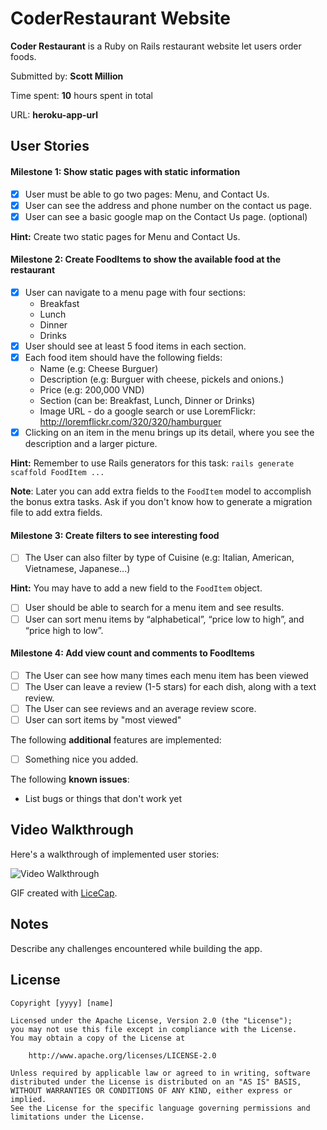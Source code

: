 # CoderRestaurant Website

**Coder Restaurant** is a Ruby on Rails restaurant website let users order foods.

Submitted by: **Scott Million**

Time spent: **10** hours spent in total

URL: **heroku-app-url**

## User Stories

#### Milestone 1: Show static pages with static information

* [X] User must be able to go two pages: Menu, and Contact Us.
* [X] User can see the address and phone number on the contact us page.
* [X] User can see a basic google map on the Contact Us page. (optional)

**Hint:** Create two static pages for Menu and Contact Us. 

#### Milestone 2: Create FoodItems to show the available food at the restaurant

* [X] User can navigate to a menu page with four sections:
  * Breakfast
  * Lunch
  * Dinner
  * Drinks
* [X] User should see at least 5 food items in each section.
* [X] Each food item should have the following fields:
  * Name (e.g: Cheese Burguer)
  * Description (e.g: Burguer with cheese, pickels and onions.)
  * Price (e.g: 200,000 VND)
  * Section (can be: Breakfast, Lunch, Dinner or Drinks)
  * Image URL - do a google search or use LoremFlickr: http://loremflickr.com/320/320/hamburguer
* [X] Clicking on an item in the menu brings up its detail, where you see the description and a larger picture.
  
**Hint:** Remember to use Rails generators for this task: `rails generate scaffold FoodItem ...`

**Note**: Later you can add extra fields to the `FoodItem` model to accomplish the bonus extra tasks. Ask if you don't know how to generate a migration file to add extra fields.

#### Milestone 3: Create filters to see interesting food 

* [ ] The User can also filter by type of Cuisine (e.g: Italian, American, Vietnamese, Japanese...)

**Hint:** You may have to add a new field to the `FoodItem` object.

* [ ] User should be able to search for a menu item and see results.
* [ ] User can sort menu items by “alphabetical”, “price low to high”, and “price high to low”.

#### Milestone 4: Add view count and comments to FoodItems 

* [ ] The User can see how many times each menu item has been viewed
* [ ] The User can leave a review (1-5 stars) for each dish, along with a text review.
* [ ] The User can see reviews and an average review score.
* [ ] User can sort items by "most viewed"

The following **additional** features are implemented:

* [ ] Something nice you added.

The following **known issues**:

* List bugs or things that don't work yet

## Video Walkthrough

Here's a walkthrough of implemented user stories:

![Video Walkthrough](path-to-your-GIF-file)

GIF created with [LiceCap](http://www.cockos.com/licecap/).

## Notes

Describe any challenges encountered while building the app.

## License

    Copyright [yyyy] [name]

    Licensed under the Apache License, Version 2.0 (the "License");
    you may not use this file except in compliance with the License.
    You may obtain a copy of the License at

        http://www.apache.org/licenses/LICENSE-2.0

    Unless required by applicable law or agreed to in writing, software
    distributed under the License is distributed on an "AS IS" BASIS,
    WITHOUT WARRANTIES OR CONDITIONS OF ANY KIND, either express or implied.
    See the License for the specific language governing permissions and
    limitations under the License.
